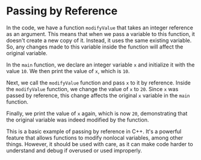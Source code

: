 # Passing by Reference

In the code, we have a function `modifyValue` that takes an integer reference as an argument. This means that when we pass a variable to this function, it doesn't create a new copy of it. Instead, it uses the same existing variable. So, any changes made to this variable inside the function will affect the original variable.

In the `main` function, we declare an integer variable `x` and initialize it with the value `10`. We then print the value of `x`, which is `10`.

Next, we call the `modifyValue` function and pass `x` to it by reference. Inside the `modifyValue` function, we change the value of `x` to `20`. Since `x` was passed by reference, this change affects the original `x` variable in the `main` function.

Finally, we print the value of `x` again, which is now `20`, demonstrating that the original variable was indeed modified by the function.

This is a basic example of passing by reference in C++. It's a powerful feature that allows functions to modify nonlocal variables, among other things. However, it should be used with care, as it can make code harder to understand and debug if overused or used improperly.